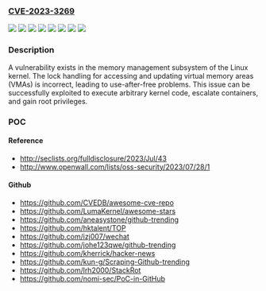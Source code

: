 ### [CVE-2023-3269](https://cve.mitre.org/cgi-bin/cvename.cgi?name=CVE-2023-3269)
![](https://img.shields.io/static/v1?label=Product&message=Fedora&color=blue)
![](https://img.shields.io/static/v1?label=Product&message=Red%20Hat%20Enterprise%20Linux%206&color=blue)
![](https://img.shields.io/static/v1?label=Product&message=Red%20Hat%20Enterprise%20Linux%207&color=blue)
![](https://img.shields.io/static/v1?label=Product&message=Red%20Hat%20Enterprise%20Linux%208&color=blue)
![](https://img.shields.io/static/v1?label=Product&message=Red%20Hat%20Enterprise%20Linux%209&color=blue)
![](https://img.shields.io/static/v1?label=Product&message=kernel&color=blue)
![](https://img.shields.io/static/v1?label=Version&message=n%2Fa&color=blue)
![](https://img.shields.io/static/v1?label=Vulnerability&message=Use%20After%20Free&color=brighgreen)

### Description

A vulnerability exists in the memory management subsystem of the Linux kernel. The lock handling for accessing and updating virtual memory areas (VMAs) is incorrect, leading to use-after-free problems. This issue can be successfully exploited to execute arbitrary kernel code, escalate containers, and gain root privileges.

### POC

#### Reference
- http://seclists.org/fulldisclosure/2023/Jul/43
- http://www.openwall.com/lists/oss-security/2023/07/28/1

#### Github
- https://github.com/CVEDB/awesome-cve-repo
- https://github.com/LumaKernel/awesome-stars
- https://github.com/aneasystone/github-trending
- https://github.com/hktalent/TOP
- https://github.com/izj007/wechat
- https://github.com/johe123qwe/github-trending
- https://github.com/kherrick/hacker-news
- https://github.com/kun-g/Scraping-Github-trending
- https://github.com/lrh2000/StackRot
- https://github.com/nomi-sec/PoC-in-GitHub

